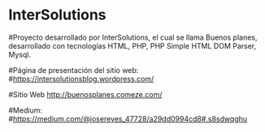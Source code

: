 ﻿# InterSolutions

#Proyecto desarrollado por InterSolutions, el cual se llama Buenos planes, desarrollado con tecnologías HTML, PHP, PHP Simple HTML DOM Parser,  Mysql.

#Página de presentación del sitio web:
#https://intersolutionsblog.wordpress.com/

#Sitio Web
http://buenosplanes.comeze.com/

#Medium:
#https://medium.com/@josereyes_47728/a29dd0994cd8#.s8sdwqghu
